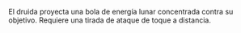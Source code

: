 El druida proyecta una bola de energía lunar concentrada contra su objetivo. Requiere una tirada de ataque de toque a distancia.
